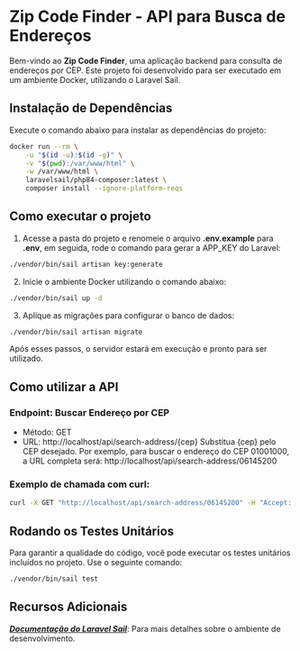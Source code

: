 # Zip Code Finder - API para Busca de Endereços

Bem-vindo ao **Zip Code Finder**, uma aplicação backend para consulta de endereços por CEP. Este projeto foi desenvolvido para ser executado em um ambiente Docker, utilizando o Laravel Sail.

## Instalação de Dependências

Execute o comando abaixo para instalar as dependências do projeto:

```bash
docker run --rm \
    -u "$(id -u):$(id -g)" \
    -v "$(pwd):/var/www/html" \
    -w /var/www/html \
    laravelsail/php84-composer:latest \
    composer install --ignore-platform-reqs
```

## Como executar o projeto

1. Acesse a pasta do projeto e renomeie o arquivo **.env.example** para **.env**, em seguida, rode o comando para gerar a APP_KEY do Laravel:

```bash
./vendor/bin/sail artisan key:generate
```

2. Inicie o ambiente Docker utilizando o comando abaixo:

```bash
./vendor/bin/sail up -d
```

3. Aplique as migrações para configurar o banco de dados:

```bash
./vendor/bin/sail artisan migrate
```

Após esses passos, o servidor estará em execução e pronto para ser utilizado.

## Como utilizar a API

### Endpoint: Buscar Endereço por CEP

-   Método: GET
-   URL: http://localhost/api/search-address/{cep}
    Substitua {cep} pelo CEP desejado. Por exemplo, para buscar o endereço do CEP 01001000, a URL completa será: http://localhost/api/search-address/06145200

### Exemplo de chamada com curl:

```bash
curl -X GET "http://localhost/api/search-address/06145200" -H "Accept: application/json"
```

## Rodando os Testes Unitários

Para garantir a qualidade do código, você pode executar os testes unitários incluídos no projeto. Use o seguinte comando:

```bash
./vendor/bin/sail test
```

## Recursos Adicionais

[**_Documentação do Laravel Sail_**](https://laravel.com/docs/11.x/sail): Para mais detalhes sobre o ambiente de desenvolvimento.
